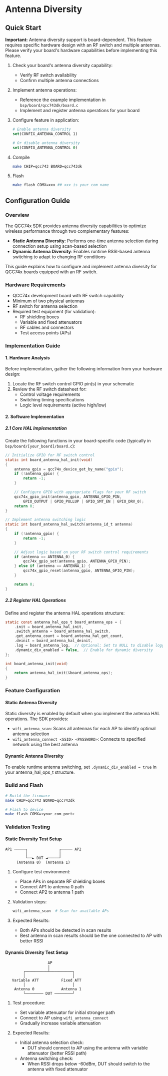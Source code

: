# Antenna Diversity

## Quick Start

**Important:**
Antenna diversity support is board-dependent. This feature requires specific hardware design with an RF switch and multiple antennas. Please verify your board's hardware capabilities before implementing this feature.


1. Check your board's antenna diversity capability:
    - Verify RF switch availability
    - Confirm multiple antenna connections

2. Implement antenna operations:

    - Reference the example implementation in `bsp/board/qcc743dk/board.c`
    - Implement and register antenna operations for your board

3. Configure feature in application:
    
    ```cmake
    # Enable antenna diversity
    set(CONFIG_ANTENNA_CONTROL 1)

    # Or disable antenna diversity
    set(CONFIG_ANTENNA_CONTROL 0)
    ```

4. Compile

    ```bash
    make CHIP=qcc743 BOARD=qcc743dk
    ```

5. Flash

    ```bash
    make flash COMX=xxx ## xxx is your com name
    ```

## Configuration Guide

### Overview

The QCC74x SDK provides antenna diversity capabilities to optimize wireless performance through two complementary features:

- **Static Antenna Diversity**: Performs one-time antenna selection during connection setup using scan-based selection
- **Dynamic Antenna Diversity**: Enables runtime RSSI-based antenna switching to adapt to changing RF conditions

This guide explains how to configure and implement antenna diversity for QCC74x boards equipped with an RF switch.

### Hardware Requirements

- QCC74x development board with RF switch capability
- Minimum of two physical antennas
- RF switch for antenna selection
- Required test equipment (for validation):
  - RF shielding boxes
  - Variable and fixed attenuators
  - RF cables and connectors
  - Test access points (APs)

### Implementation Guide

#### 1. Hardware Analysis

Before implementation, gather the following information from your hardware design:

1. Locate the RF switch control GPIO pin(s) in your schematic
2. Review the RF switch datasheet for:
   - Control voltage requirements
   - Switching timing specifications
   - Logic level requirements (active high/low)

#### 2. Software Implementation

##### 2.1 Core HAL Implementation

Create the following functions in your board-specific code (typically in `bsp/board/[your_board]/board.c`):

```c
// Initialize GPIO for RF switch control
static int board_antenna_hal_init(void)
{
    antenna_gpio = qcc74x_device_get_by_name("gpio");
    if (!antenna_gpio) {
        return -1;
    }

    // Configure GPIO with appropriate flags for your RF switch
    qcc74x_gpio_init(antenna_gpio, ANTENNA_GPIO_PIN, 
        GPIO_OUTPUT | GPIO_PULLUP | GPIO_SMT_EN | GPIO_DRV_0);
    return 0;
}

// Implement antenna switching logic
static int board_antenna_hal_switch(antenna_id_t antenna)
{
    if (!antenna_gpio) {
        return -1;
    }

    // Adjust logic based on your RF switch control requirements
    if (antenna == ANTENNA_0) {
        qcc74x_gpio_set(antenna_gpio, ANTENNA_GPIO_PIN);
    } else if (antenna == ANTENNA_1) {
        qcc74x_gpio_reset(antenna_gpio, ANTENNA_GPIO_PIN);
    }

    return 0;
}
```

##### 2.2 Register HAL Operations

Define and register the antenna HAL operations structure:

```c
static const antenna_hal_ops_t board_antenna_ops = {
    .init = board_antenna_hal_init,
    .switch_antenna = board_antenna_hal_switch,
    .get_antenna_count = board_antenna_hal_get_count,
    .deinit = board_antenna_hal_deinit,
    .log = board_antenna_log,  // Optional: Set to NULL to disable logging
    .dynamic_div_enabled = false,  // Enable for dynamic diversity
};

int board_antenna_init(void)
{
    return antenna_hal_init(&board_antenna_ops);
}
```

### Feature Configuration

#### Static Antenna Diversity

Static diversity is enabled by default when you implement the antenna HAL operations. The SDK provides:

- `wifi_antenna_scan`: Scans all antennas for each AP to identify optimal antenna selection
- `wifi_antenna_connect <SSID> <PASSWORD>`: Connects to specified network using the best antenna

#### Dynamic Antenna Diversity

To enable runtime antenna switching, set `.dynamic_div_enabled = true` in your antenna_hal_ops_t structure.

### Build and Flash

```bash
# Build the firmware
make CHIP=qcc743 BOARD=qcc743dk

# Flash to device
make flash COMX=<your_com_port>
```

### Validation Testing

#### Static Diversity Test Setup

```
AP1 ─────┐              ┌───── AP2
         │              │
         └──► DUT ◄─────┘
     (Antenna 0)  (Antenna 1)
```

1. Configure test environment:
   - Place APs in separate RF shielding boxes
   - Connect AP1 to antenna 0 path
   - Connect AP2 to antenna 1 path
   
2. Validation steps:
   ```bash
   wifi_antenna_scan  # Scan for available APs
   ```

3. Expected Results:
   - Both APs should be detected in scan results
   - Best antenna in scan results should be the one connected to AP with better RSSI

#### Dynamic Diversity Test Setup

```
                   AP
                   │
        ┌──────────┴──────────┐
        │                     │
   Variable ATT          Fixed ATT
        │                     │
    Antenna 0            Antenna 1
        └──────── DUT ────────┘
```

1. Test procedure:
   - Set variable attenuator for initial stronger path
   - Connect to AP using `wifi_antenna_connect`
   - Gradually increase variable attenuation

2. Expected Results:
   - Initial antenna selection check:
     * DUT should connect to AP using the antenna with variable attenuator (better RSSI path)
   - Antenna switching check:
     * When RSSI drops below -60dBm, DUT should switch to the antenna with fixed attenuator
